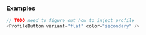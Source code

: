 ### Examples

```js
// TODO need to figure out how to inject profile
<ProfileButton variant="flat" color="secondary" />
```
